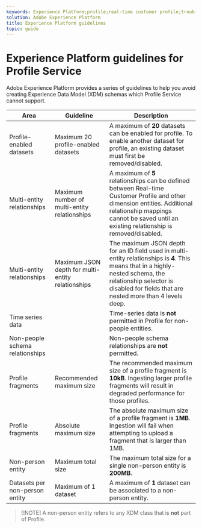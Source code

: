 ```yaml
---
keywords: Experience Platform;profile;real-time customer profile;troubleshooting;API
solution: Adobe Experience Platform
title: Experience Platform guidelines
topic: guide
---
```


# Experience Platform guidelines for Profile Service

Adobe Experience Platform provides a series of guidelines to help you avoid creating Experience Data Model (XDM) schemas which Profile Service cannot support.

| Area | Guideline | Description|
| --- | --- | --- |
| Profile-enabled datasets | Maximum 20 profile-enabled datasets| A maximum of **20** datasets can be enabled for profile. To enable another dataset for profile, an existing dataset must first be removed/disabled.|
| Multi-entity relationships | Maximum number of multi-entity relationships| A maximum of **5** relationships can be defined between Real-time Customer Profile and other dimension entities. Additional relationship mappings cannot be saved until an existing relationship is removed/disabled. | 
| Multi-entity relationships | Maximum JSON depth for multi-entity relationships| The maximum JSON depth for an ID field used in multi-entity relationships is **4**. This means that in a highly-nested schema, the relationship selector is disabled for fields that are nested more than 4 levels deep. |
| Time series data | | Time-series data is **not** permitted in Profile for non-people entities. |
| Non-people schema relationships | | Non-people schema relationships are **not** permitted. |
| Profile fragments | Recommended maximum size | The recommended maximum size of a profile fragment is **10kB**. Ingesting larger profile fragments will result in degraded performance for those profiles.|
| Profile fragments | Absolute maximum size | The absolute maximum size of a profile fragment is **1MB**. Ingestion will fail when attempting to upload a fragment that is larger than 1MB. |
| Non-person entity | Maximum total size | The maximum total size for a single non-person entity is **200MB**. |
| Datasets per non-person entity | Maximum of 1 dataset |A maximum of **1** dataset can be associated to a non-person entity. |

>[!NOTE] A non-person entity refers to any XDM class that is **not** part of Profile.

<!--
Includes an Enforcement column that is not yet active/available.
| Section | Boundary | Enforcement |
| ------- | -------- | ----------- |
| Profile union schema | A maximum of **20** datasets can contribute to the Profile union schema. | A message stating you've reached the maximum number of datasets appears. You must either disable or clean up other obsolete datasets in order to create a new dataset. |
| Multi-entity relationships | A maximum of **5** multi-entity relationship can be created. | A message stating all available mappings have been used appears when the fifth relationship is mapped. An error message letting you know you have exceeded the number of available mappings appears when attempting to map a sixth relationship. | 
| JSON depth for multi-entity association | The maximum JSON depth is **4**. | When trying to use the relationship selector with a field that is more than four levels deep, an error message appears, stating it is ineligible for multi-entity association. |
| Time series data | Time-series data is **not** permitted in Profile for non-people entities. | A message stating that this data cannot be enabled for Profile because it is of an unsupported type appears. |
| Non-people schema relationships | Non-people schema relationships are **not** permitted. | Relationships between two non-people schemas cannot be created. The relationships checkbox will be disabled. |
| Profile fragment | The recommended maximum size of a profile fragment is **10kB**.<br><br> The absolute maximum size of a profile fragment is **1MB**. | If you upload a fragment that is larger than 10kB, a warning appears, stating that performance may be degraded since the fragment exceeds the recommended maximum working size.<br><br> If you upload a fragment that is larger than 1MB, ingestion will fail, and an alert letting you know that records have failed will be sent. |
| Non-person entity | The maximum total size for a single non-person entity is **200MB**. | If you load an object as a non-person entity that is larger than 200MB, an alert will appear, stating that the entity has exceeded the maximum allowable size and will not be useable for segmentation. |
| Datasets per non-person entity | A maximum of **1** dataset can be associated to a non-person entity. | If you try to create a second dataset that is associated to the same non-person entity, an error appears, stating that only one dataset can be active per non-person entity. |

--->